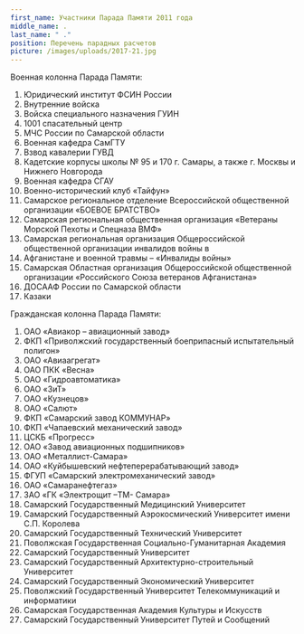 ```yaml
---
first_name: Участники Парада Памяти 2011 года
middle_name: .
last_name: " ."
position: Перечень парадных расчетов
picture: /images/uploads/2017-21.jpg
---
```

Военная колонна Парада Памяти:

1. Юридический институт ФСИН России
2. Внутренние войска
3. Войска специального назначения ГУИН
4. 1001 спасательный центр
5. МЧС России по Самарской области
6. Военная кафедра СамГТУ 
7. Взвод кавалерии ГУВД
8. Кадетские корпусы школы № 95 и 170 г. Самары, а также г. Москвы и Нижнего Новгорода
9. Военная кафедра СГАУ
10. Военно-исторический клуб «Тайфун»
11. Самарское региональное отделение Всероссийской общественной организации «БОЕВОЕ БРАТСТВО»
12. Самарская региональная общественная организация «Ветераны Морской Пехоты и Спецназа ВМФ»
13. Самарская региональная организация Общероссийской общественной организации инвалидов войны в
14. Афганистане и военной травмы – «Инвалиды войны»
15. Самарская Областная организация Общероссийской общественной организации «Российского Союза ветеранов Афганистана»
16. ДОСААФ России по Самарской области
17. Казаки

Гражданская колонна Парада Памяти: 

1. ОАО «Авиакор – авиационный завод»  
2. ФКП «Приволжский государственный боеприпасный испытательный полигон»
3. ОАО «Авиаагрегат»
4. ОАО ПКК «Весна»
5. ОАО «Гидроавтоматика»
6. ОАО «ЗиТ»
7. ОАО «Кузнецов»
8. ОАО «Салют»
9. ФКП «Самарский завод КОММУНАР»
10. ФКП «Чапаевский механический завод»
11. ЦСКБ «Прогресс»
12. ОАО «Завод авиационных подшипников»
13. ОАО «Металлист-Самара»
14. ОАО «Куйбышевский нефтеперерабатывающий завод»
15. ФГУП «Самарский электромеханический завод»
16. ОАО «Самаранефтегаз»
17. ЗАО «ГК «Электрощит –ТМ- Самара»
18. Самарский Государственный Медицинский Университет
19. Самарский Государственный Аэрокосмический Университет имени С.П. Королева
20. Самарский Государственный Технический Университет
21. Поволжская Государственная Социально-Гуманитарная Академия
22. Самарский Государственный Университет
23. Самарский Государственный Архитектурно-строительный Университет
24. Самарский Государственный Экономический Университет
25. Поволжский Государственный Университет Телекоммуникаций и информатики
26. Самарская Государственная Академия Культуры и Искусств
27. Самарский Государственный Университет Путей и Сообщений